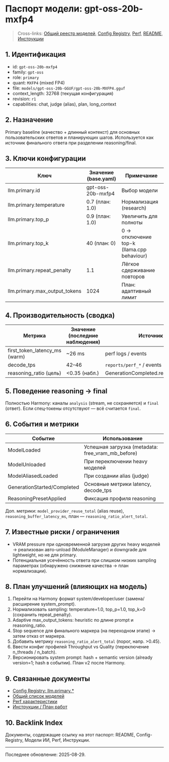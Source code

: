 # Паспорт модели: gpt-oss-20b-mxfp4

> Cross-links: [Общий реестр моделей](../Модели%20ИИ.md), [Config Registry](../Config-Registry.md), [Perf](../Perf.md), [README](../../README.md), [Инструкции](../../.instructions.md)

## 1. Идентификация

- id: `gpt-oss-20b-mxfp4`
- family: `gpt-oss`
- role: `primary`
- quant: `MXFP4` (mixed FP4)
- file: `models/gpt-oss-20b-GGUF/gpt-oss-20b-MXFP4.gguf`
- context_length: 32768 (текущая конфигурация)
- revision: `r1`
- capabilities: chat, judge (alias), plan, long_context

## 2. Назначение

Primary baseline (качество + длинный контекст) для основных пользовательских ответов и планирующих шагов. Используется как источник финального ответа при разделении reasoning/final.

## 3. Ключи конфигурации

| Ключ | Значение (base.yaml) | Примечание |
|------|----------------------|-----------|
| llm.primary.id | gpt-oss-20b-mxfp4 | Выбор модели |
| llm.primary.temperature | 0.7 (план: 1.0) | Нормализация (research) |
| llm.primary.top_p | 0.9 (план: 1.0) | Увеличить для полноты |
| llm.primary.top_k | 40 (план: 0) | 0 → отключение top-k (llama.cpp behaviour) |
| llm.primary.repeat_penalty | 1.1 | Лёгкое сдерживание повторов |
| llm.primary.max_output_tokens | 1024 | План: адаптивный лимит |

## 4. Производительность (сводка)

| Метрика | Значение (последние наблюдения) | Источник |
|---------|---------------------------------|----------|
| first_token_latency_ms (warm) | ~26 ms | perf logs / events |
| decode_tps | 42–46 | `reports/perf_*` / events |
| reasoning_ratio (цель) | <0.35 (набл.) | GenerationCompleted.result_summary |

## 5. Поведение reasoning → final

Полностью Harmony: каналы `analysis` (stream, не сохраняется) и `final` (ответ). Если спец‑токены отсутствуют — всё считается `final`.

## 6. События и метрики

| Событие | Использование |
|---------|---------------|
| ModelLoaded | Успешная загрузка (metadata: free_vram_mb_before) |
| ModelUnloaded | При переключении heavy моделей |
| ModelAliasedLoaded | При создании alias (judge) |
| GenerationStarted/Completed | Основные метрики latency, decode_tps |
| ReasoningPresetApplied | Фиксация профиля reasoning |

Доп. метрики: `model_provider_reuse_total` (alias reuse), `reasoning_buffer_latency_ms`, план — `reasoning_ratio_alert_total`.

## 7. Известные риски / ограничения

- VRAM pressure при одновременной загрузке других heavy моделей → реализован авто-unload (ModuleManager) и downgrade для lightweight, но не для primary.
- Потенциальная усечённость ответа при слишком низких sampling параметрах (обнаружено снижение качества → план нормализации).

## 8. План улучшений (влияющих на модель)

1. Перейти на Harmony формат system/developer/user (замена/расширение system_prompt).
2. Нормализовать sampling: temperature=1.0, top_p=1.0, top_k=0 (сохранить repeat_penalty).
3. Adaptive max_output_tokens: heuristic по длине prompt и reasoning_ratio.
4. Stop sequence для финального маркера (на переходном этапе) → затем отказ от маркера.
5. Добавить метрику `reasoning_ratio_alert_total` (порог, напр. >0.45).
6. Ввести конфиг профилей Throughput vs Quality (переключение n_threads / n_batch).
7. Версионировать system prompt: hash + semantic version (already version=1; hash в событии). План v2 после Harmony.

## 9. Связанные документы

- [Config Registry: llm.primary.*](../Config-Registry.md#config-registry)
- [Общий список моделей](../Модели%20ИИ.md)
- [Perf характеристики](../Perf.md)
- [Инструкции / План работ](../../.instructions.md)

## 10. Backlink Index

Документы, содержащие ссылку на этот паспорт: README, Config-Registry, Модели ИИ, Perf, Инструкции.

---
Последнее обновление: 2025-08-29.

